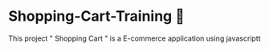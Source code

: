 ﻿# Shopping-Cart-Training 🛒
This project " Shopping Cart " is a E-commerce application using javascriptt
